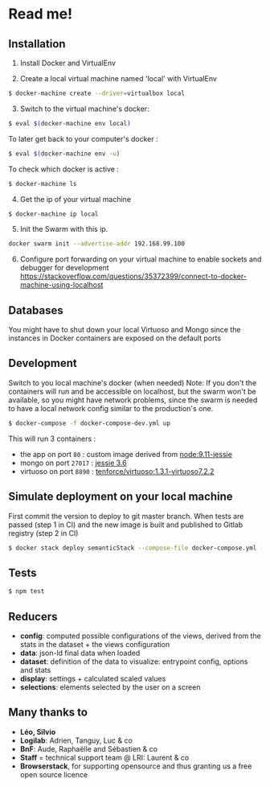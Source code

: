 # Read me!

## Installation

1. Install Docker and VirtualEnv

2. Create a local virtual machine named 'local' with VirtualEnv
```bash
$ docker-machine create --driver=virtualbox local
```

3. Switch to the virtual machine's docker:
```bash
$ eval $(docker-machine env local)  
```

To later get back to your computer's docker :
```bash
$ eval $(docker-machine env -u)  
```

To check which docker is active :
```bash
$ docker-machine ls  
```

4. Get the ip of your virtual machine
```bash
$ docker-machine ip local
```

5. Init the Swarm with this ip. 
```bash
docker swarm init --advertise-addr 192.168.99.100
```

6. Configure port forwarding on your virtual machine to enable sockets and debugger for development
https://stackoverflow.com/questions/35372399/connect-to-docker-machine-using-localhost


## Databases

You might have to shut down your local Virtuoso and Mongo
since the instances in Docker containers are exposed on the default ports


## Development

Switch to you local machine's docker (when needed)
Note: If you don't the containers will run and be accessible on localhost, but the swarm won't be available, so you might have network problems, since the swarm is needed to have a local network config similar to the production's one. 

```bash
$ docker-compose -f docker-compose-dev.yml up
```

This will run 3 containers : 
- the app on port `80` : custom image derived from [node:9.11-jessie](https://hub.docker.com/_/node/)
- mongo on port `27017` : [jessie 3.6](https://hub.docker.com/_/mongo/)
- virtuoso on port `8890` : [tenforce/virtuoso:1.3.1-virtuoso7.2.2](https://hub.docker.com/r/tenforce/virtuoso/)


## Simulate deployment on your local machine

First commit the version to deploy to git master branch. 
When tests are passed (step 1 in CI) and the new image is built and published to Gitlab registry (step 2 in CI)

```bash
$ docker stack deploy semanticStack --compose-file docker-compose.yml --with-registry-auth
```


## Tests

```bash
$ npm test
```


## Reducers

* **config**: computed possible configurations of the views, derived from the stats in the dataset + the views configuration
* **data**: json-ld final data when loaded
* **dataset**: definition of the data to visualize: entrypoint config, options and stats
* **display**: settings + calculated scaled values
* **selections**: elements selected by the user on a screen


## Many thanks to

* **Léo, Silvio**
* **Logilab**: Adrien, Tanguy, Luc & co
* **BnF**: Aude, Raphaëlle and Sébastien & co
* **Staff** = technical support team @ LRI: Laurent & co
* **Browserstack**, for supporting opensource and thus granting us a free open source licence

